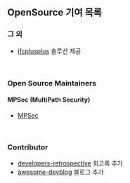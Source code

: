 ## OpenSource 기여 목록

### 그 외

* [ifcplusplus](https://github.com/ifcquery/ifcplusplus/pull/118) 솔루션 제공



<br/>

### Open Source Maintainers

#### MPSec (MultiPath Security)

* [MPSec](https://github.com/MPSec)





<br/>

### Contributor

* [developers-retrospective](https://github.com/oaksong/developers-retrospective/pull/7) 회고록 추가
* [awesome-devblog](https://github.com/sarojaba/awesome-devblog/pull/93) 블로그 추가